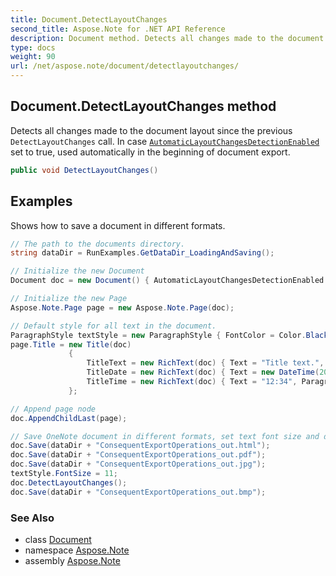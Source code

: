 ```yaml
---
title: Document.DetectLayoutChanges
second_title: Aspose.Note for .NET API Reference
description: Document method. Detects all changes made to the document layout since the previous DetectLayoutChanges call. In case AutomaticLayoutChangesDetectionEnabled set to true used automatically in the beginning of document export
type: docs
weight: 90
url: /net/aspose.note/document/detectlayoutchanges/
---
```

## Document.DetectLayoutChanges method

Detects all changes made to the document layout since the previous `DetectLayoutChanges` call. In case [`AutomaticLayoutChangesDetectionEnabled`](../automaticlayoutchangesdetectionenabled/) set to true, used automatically in the beginning of document export.

```csharp
public void DetectLayoutChanges()
```

## Examples

Shows how to save a document in different formats.

```csharp
// The path to the documents directory.
string dataDir = RunExamples.GetDataDir_LoadingAndSaving();

// Initialize the new Document
Document doc = new Document() { AutomaticLayoutChangesDetectionEnabled = false };

// Initialize the new Page
Aspose.Note.Page page = new Aspose.Note.Page(doc);

// Default style for all text in the document.
ParagraphStyle textStyle = new ParagraphStyle { FontColor = Color.Black, FontName = "Arial", FontSize = 10 };
page.Title = new Title(doc)
             {
                 TitleText = new RichText(doc) { Text = "Title text.", ParagraphStyle = textStyle },
                 TitleDate = new RichText(doc) { Text = new DateTime(2011, 11, 11).ToString("D", CultureInfo.InvariantCulture), ParagraphStyle = textStyle },
                 TitleTime = new RichText(doc) { Text = "12:34", ParagraphStyle = textStyle }
             };

// Append page node
doc.AppendChildLast(page);

// Save OneNote document in different formats, set text font size and detect layout changes manually.
doc.Save(dataDir + "ConsequentExportOperations_out.html");            
doc.Save(dataDir + "ConsequentExportOperations_out.pdf");            
doc.Save(dataDir + "ConsequentExportOperations_out.jpg");            
textStyle.FontSize = 11;           
doc.DetectLayoutChanges();            
doc.Save(dataDir + "ConsequentExportOperations_out.bmp");
```

### See Also

* class [Document](../)
* namespace [Aspose.Note](../../document/)
* assembly [Aspose.Note](../../../)


